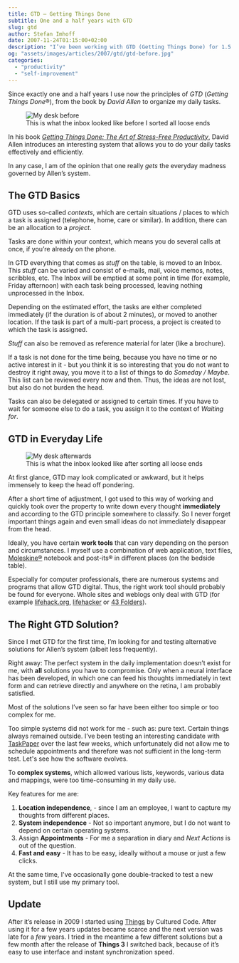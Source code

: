 ```yaml
---
title: GTD – Getting Things Done
subtitle: One and a half years with GTD
slug: gtd
author: Stefan Imhoff
date: 2007-11-24T01:15:00+02:00
description: "I’ve been working with GTD (Getting Things Done) for 1.5 years: An Introduction to Organization and Self-Management with GTD."
og: "assets/images/articles/2007/gtd/gtd-before.jpg"
categories:
  - "productivity"
  - "self-improvement"
---
```


Since exactly one and a half years I use now the principles of _GTD_ (<em>Getting Things Done</em>®), from the book by _David Allen_ to organize my daily tasks.

<figure class="image-figure">
  <img src="/assets/images/articles/2007/gtd/gtd-before.jpg" alt="My desk before" title="This is what the inbox looked like before I sorted all loose ends">
  <figcaption>
  This is what the inbox looked like before I sorted all loose ends
  </figcaption>
</figure>

In his book <cite>[Getting Things Done: The Art of Stress-Free Productivity](http://www.amazon.de/gp/product/0143126563/ref=as_li_ss_tl?ie=UTF8&camp=1638&creative=19454&creativeASIN=0143126563&linkCode=as2&tag=stefanimhoffde-21)</cite>, David Allen introduces an interesting system that allows you to do your daily tasks effectively and efficiently.

In any case, I am of the opinion that one really _gets_ the everyday madness governed by Allen’s system.

## The GTD Basics

GTD uses so-called _contexts_, which are certain situations / places to which a task is assigned (telephone, home, care or similar). In addition, there can be an allocation to a _project_.

Tasks are done within your context, which means you do several calls at once, if you’re already on the phone.

In GTD everything that comes as _stuff_ on the table, is moved to an Inbox. This _stuff_ can be varied and consist of e-mails, mail, voice memos, notes, scribbles, etc. The Inbox will be emptied at some point in time (for example, Friday afternoon) with each task being processed, leaving nothing unprocessed in the Inbox.

Depending on the estimated effort, the tasks are either completed immediately (if the duration is of about 2 minutes), or moved to another location. If the task is part of a multi-part process, a project is created to which the task is assigned.

_Stuff_ can also be removed as reference material for later (like a brochure).

If a task is not done for the time being, because you have no time or no active interest in it - but you think it is so interesting that you do not want to destroy it right away, you move it to a list of things to do _Someday / Maybe_. This list can be reviewed every now and then. Thus, the ideas are not lost, but also do not burden the head.

Tasks can also be delegated or assigned to certain times. If you have to wait for someone else to do a task, you assign it to the context of _Waiting for_.

## GTD in Everyday Life

<figure class="image-figure">
  <img src="/assets/images/articles/2007/gtd/gtd-after.jpg" alt="My desk afterwards" title="This is what the inbox looked like after sorting all loose ends">
  <figcaption>
  This is what the inbox looked like after sorting all loose ends
  </figcaption>
</figure>

At first glance, GTD may look complicated or awkward, but it helps immensely to keep the head off pondering.

After a short time of adjustment, I got used to this way of working and quickly took over the property to write down every thought **immediately** and according to the GTD principle somewhere to classify. So I never forget important things again and even small ideas do not immediately disappear from the head.

Ideally, you have certain **work tools** that can vary depending on the person and circumstances. I myself use a combination of web application, text files, [Moleskine®](http://moleskine.com) notebook and post-its® in different places (on the bedside table).

Especially for computer professionals, there are numerous systems and programs that allow GTD digital. Thus, the right work tool should probably be found for everyone. Whole sites and weblogs only deal with GTD (for example [lifehack.org](https://www.lifehack.org/), [lifehacker](https://lifehacker.com/) or [43 Folders](http://www.43folders.com/)).

## The Right GTD Solution?

Since I met GTD for the first time, I’m looking for and testing alternative solutions for Allen’s system (albeit less frequently).

Right away: The perfect system in the daily implementation doesn’t exist for me, with **all** solutions you have to compromise. Only when a neural interface has been developed, in which one can feed his thoughts immediately in text form and can retrieve directly and anywhere on the retina, I am probably satisfied.

Most of the solutions I’ve seen so far have been either too simple or too complex for me.

Too simple systems did not work for me - such as: pure text. Certain things always remained outside. I’ve been testing an interesting candidate with [TaskPaper](http://www.hogbaysoftware.com/products/taskpaper) over the last few weeks, which unfortunately did not allow me to schedule appointments and therefore was not sufficient in the long-term test. Let's see how the software evolves.

To **complex systems**, which allowed various lists, keywords, various data and mappings, were too time-consuming in my daily use.

Key features for me are:

1. **Location independence**, - since I am an employee, I want to capture my thoughts from different places.
2. **System independence** - Not so important anymore, but I do not want to depend on certain operating systems.
3. Assign **Appointments** - For me a separation in diary and _Next Actions_ is out of the question.
4. **Fast and easy** - It has to be easy, ideally without a mouse or just a few clicks.

At the same time, I've occasionally gone double-tracked to test a new system, but I still use my primary tool.

## Update

After it’s release in 2009 I started using [Things](https://culturedcode.com/things/) by Cultured Code. After using it for a few years updates became scarce and the next version was late for a _few_ years. I tried in the meantime a few different solutions but a few month after the release of **Things 3** I switched back, because of it’s easy to use interface and instant synchronization speed.
